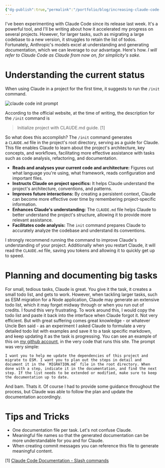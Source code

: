 ```yaml
---
{"dg-publish":true,"permalink":"/portfolio/blog/increasing-claude-code-s-context-window-for-specific-tasks/"}
---
```


I've been experimenting with Claude Code since its release last week. It's a powerful tool, and I'll be writing about how it accelerated my progress on several projects.
However, for larger tasks, such as migrating a large codebase to a new version, it struggles to retain the list of todos.
Fortunately, Anthropic's models excel at understanding and generating documentation, which we can leverage to our advantage. Here's how.
*I will refer to Claude Code as Claude from now on, for simplicity's sake.*
# Understanding the current status

When using Claude in a project for the first time, it suggests to run the `/init` command. 

![claude code init prompt](/img/user/Portfolio/images/claude-code-init.png)

According to the official website, at the time of writing, the description for the `/init` command is

> Initialize project with CLAUDE.md guide. \[1] 

So what does this accomplish?
The `/init` command generates a `CLAUDE.md` file in the project's root directory, serving as a guide for Claude. This file enables Claude to learn about the project's architecture, key concepts, and workflows, facilitating more effective assistance with tasks such as code analysis, refactoring, and documentation.
- **Reads and analyses your current code and architecture:**
	Figures out what language you're using, what framework, reads configuration and important files.
- **Instructs Claude on project specifics:**
    It helps Claude understand the project's architecture, conventions, and patterns.
- **Improves future interactions:**
    By creating a persistent context, Claude can become more effective over time by remembering project-specific information.
- **Enhances Claude's understanding:**
    The `CLAUDE.md` file helps Claude to better understand the project's structure, allowing it to provide more relevant assistance.
- **Facilitates code analysis:**
    The `init` command prepares Claude to accurately analyze the codebase and understand its conventions.

I strongly recommend running the command to improve Claude's understanding of your project. Additionally when you restart Claude, it will read the `CLAUDE.md` file, saving you tokens and allowing it to quickly get up to speed.

# Planning and documenting big tasks

For small, tedious tasks, Claude is great. You give it the task, it creates a small todo list, and gets to work. However, when tackling larger tasks, such as ESM migration for a Node application, Claude may generate an extensive todo list, which it may forget midway through or when you run out of credits.
I found this very frustrating. To work around this, I would copy the todo list and paste it back into the interface when Claude forgot it. Not very efficient.
But with great suffering comes great knowledge - or whatever Uncle Ben said - as an experiment I asked Claude to formulate a very detailed todo list with examples and save it to a task specific markdown, and keep updating it as the task is progressing. You can see an example of this on [my github account](https://github.com/aron98/digitalgarden/blob/main/MIGRATION.md), in the very code that runs this site.
The prompt was very simple:

```
I want you to help me update the dependencies of this project and migrate to ESM. I want you to plan out the steps in detail and document it in the `MIGRATION.md` file in the root directory. When done with a step, indicate it in the documentation, and find the next step. If the list needs to be extended or modified, make sure to keep the documentation up to date.
```

And bam. Thats it. Of course I had to provide some guidance throughout the process, but Claude was able to follow the plan and update the documentation accordingly.

# Tips and Tricks

- One documentation file per task. Let's not confuse Claude.
- Meaningful file names so that the generated documentation can be more understandable for you and for Claude.
- When creating commit messages you can reference this file to generate meaningful content.

\[1] [Claude Code Documentation - Slash commands](https://docs.anthropic.com/en/docs/claude-code/cli-usage#slash-commands)